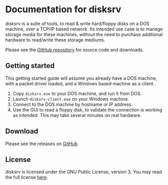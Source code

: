 # Documentation for disksrv

disksrv is a suite of tools, to read & write hard/floppy disks on a DOS machine, over a TCP/IP based network.
Its intended use case is to manage storage media for these machines, without the need to purchase additional hardware to read/write these storage mediums.

Please see the [GitHub repository](https://github.com/StereoRocker/disksrv/) for source code and downloads.

## Getting started

This getting started guide will assume you already have a DOS machine, with a packet driver loaded, and a Windows based machine as a client.

1. Copy `disksrv.exe` to your DOS machine, and run it from DOS.
2. Launch `disksrv-client.exe` on your Windows machine.
3. Connect to the DOS machine by hostname or IP address.
4. Use the GUI to read a floppy disk, to validate the connection is working as intended. This may take several minutes on real hardware.

## Download

Please see the releases on [GitHub](https://github.com/StereoRocker/disksrv/releases).

## License

disksrv is licensed under the GNU Public License, version 3. You may read the full license [here](https://github.com/StereoRocker/disksrv/blob/master/LICENSE).